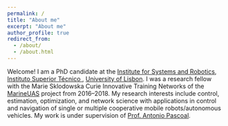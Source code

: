 ```yaml
---
permalink: /
title: "About me"
excerpt: "About me"
author_profile: true
redirect_from: 
  - /about/
  - /about.html
---
```


Welcome! I am a PhD candidate at the [Institute for Systems and Robotics](https://welcome.isr.tecnico.ulisboa.pt/), [Instituto Superior Técnico
](https://tecnico.ulisboa.pt/en/), [University of Lisbon](https://www.ulisboa.pt/en). I was a research fellow with the Marie Sklodowska Curie Innovative Training Networks of the [MarineUAS](http://www.marineuas.eu/) project from 2016–2018. My research interests include control, estimation, optimization, and network science with applications in control and navigation of single or multiple cooperative mobile robots/autonomous vehicles. My work is under supervision of [Prof. Antonio Pascoal](https://welcome.isr.tecnico.ulisboa.pt/author/antoniomanueldossantos/).

